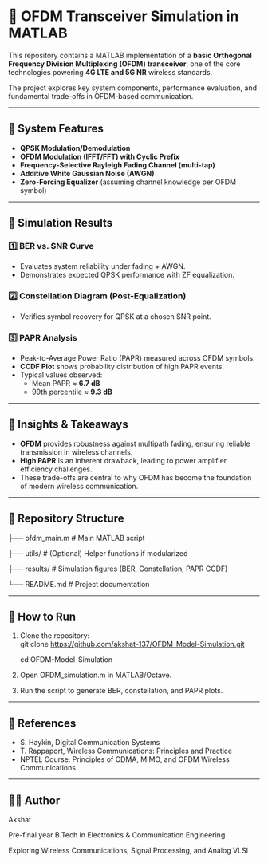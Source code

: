 # 📡 OFDM Transceiver Simulation in MATLAB  

This repository contains a MATLAB implementation of a **basic Orthogonal Frequency Division Multiplexing (OFDM) transceiver**, one of the core technologies powering **4G LTE and 5G NR** wireless standards.  

The project explores key system components, performance evaluation, and fundamental trade-offs in OFDM-based communication.  

---

## 🔹 System Features  
- **QPSK Modulation/Demodulation**  
- **OFDM Modulation (IFFT/FFT) with Cyclic Prefix**  
- **Frequency-Selective Rayleigh Fading Channel (multi-tap)**  
- **Additive White Gaussian Noise (AWGN)**  
- **Zero-Forcing Equalizer** (assuming channel knowledge per OFDM symbol)  

---

## 🔹 Simulation Results  

### 1️⃣ BER vs. SNR Curve  
- Evaluates system reliability under fading + AWGN.  
- Demonstrates expected QPSK performance with ZF equalization.  

### 2️⃣ Constellation Diagram (Post-Equalization)  
- Verifies symbol recovery for QPSK at a chosen SNR point.  

### 3️⃣ PAPR Analysis  
- Peak-to-Average Power Ratio (PAPR) measured across OFDM symbols.  
- **CCDF Plot** shows probability distribution of high PAPR events.  
- Typical values observed:  
  - Mean PAPR ≈ **6.7 dB**  
  - 99th percentile ≈ **9.3 dB**  

---

## 🔹 Insights & Takeaways  
- **OFDM** provides robustness against multipath fading, ensuring reliable transmission in wireless channels.  
- **High PAPR** is an inherent drawback, leading to power amplifier efficiency challenges.  
- These trade-offs are central to why OFDM has become the foundation of modern wireless communication.  

---

## 📂 Repository Structure  
├── ofdm_main.m # Main MATLAB script

├── utils/ # (Optional) Helper functions if modularized

├── results/ # Simulation figures (BER, Constellation, PAPR CCDF)

└── README.md # Project documentation

---

## 🚀 How to Run  
1. Clone the repository:  
   git clone https://github.com/akshat-137/OFDM-Model-Simulation.git

   cd OFDM-Model-Simulation
3. Open OFDM_simulation.m in MATLAB/Octave.
4. Run the script to generate BER, constellation, and PAPR plots.

---

## 📖 References
- S. Haykin, Digital Communication Systems
- T. Rappaport, Wireless Communications: Principles and Practice
- NPTEL Course: Principles of CDMA, MIMO, and OFDM Wireless Communications

----

## 👨‍🎓 Author

Akshat

Pre-final year B.Tech in Electronics & Communication Engineering

Exploring Wireless Communications, Signal Processing, and Analog VLSI

